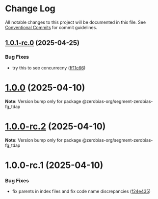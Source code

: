 # Change Log

All notable changes to this project will be documented in this file.
See [Conventional Commits](https://conventionalcommits.org) for commit guidelines.

## [1.0.1-rc.0](https://github.com/zerobias-org/segment/compare/@zerobias-org/segment-zerobias-fg_tdap@1.0.0...@zerobias-org/segment-zerobias-fg_tdap@1.0.1-rc.0) (2025-04-25)


### Bug Fixes

* try this to see concurrecny ([ff11c66](https://github.com/zerobias-org/segment/commit/ff11c66d67cb9f185098fd640d4139178d29ae22))





# [1.0.0](https://github.com/zerobias-org/segment/compare/@zerobias-org/segment-zerobias-fg_tdap@1.0.0-rc.2...@zerobias-org/segment-zerobias-fg_tdap@1.0.0) (2025-04-10)

**Note:** Version bump only for package @zerobias-org/segment-zerobias-fg_tdap





# [1.0.0-rc.2](https://github.com/zerobias-org/segment/compare/@zerobias-org/segment-zerobias-fg_tdap@1.0.0-rc.1...@zerobias-org/segment-zerobias-fg_tdap@1.0.0-rc.2) (2025-04-10)

**Note:** Version bump only for package @zerobias-org/segment-zerobias-fg_tdap





# 1.0.0-rc.1 (2025-04-10)


### Bug Fixes

* fix parents in index files and fix code name discrepancies ([f24e435](https://github.com/zerobias-org/segment/commit/f24e4352453caaa05074cc6bb66ee8ed21a4f11d))
